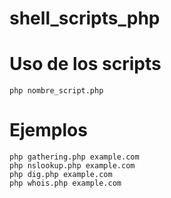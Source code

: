 # shell_scripts_php


# Uso de los scripts

~~~~
php nombre_script.php
~~~~

# Ejemplos
~~~~
php gathering.php example.com
php nslookup.php example.com
php dig.php example.com
php whois.php example.com
~~~~
